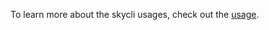 To learn more about the skycli usages, check out the
[usage](https://github.com/SkygearIO/skycli/tree/master/docs/usage).
